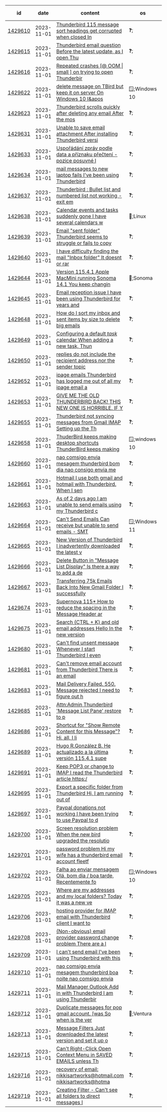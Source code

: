 |id      | date     |content                                                     | os | topic | email provider | antivirus | userChrome | tags|
|--------|----------|-------------------------------------------------------------|---|-------|----------------|-----------|------------|----|
|[1429610](https://support.mozilla.org/questions/1429610)|2023-11-01|[Thunderbird 115 message sort headings get corrupted when closed In](## 'Thunderbird 115 message sort headings get corrupted when closed In v115 I have selected View \| Sort By \| Grouped by sort. This displays my messages in date orde')|❓;|🚧;fix-problems|❓;|❓;|❓;|fix-problems;|
|[1429615](https://support.mozilla.org/questions/1429615)|2023-11-01|[Thunderbird email question Before the latest update, as I open Thu](## 'Thunderbird email question Before the latest update, as I open Thunderbird, each folder was set to the latest email in the list. Now it goes to a random email m')|❓;|👽;other|❓;|❓;|❓;|other;|
|[1429616](https://support.mozilla.org/questions/1429616)|2023-11-01|[Repeated crashes  \[@ OOM \| small \] on trying to open Thunderbir](## 'Repeated crashes  \[@ OOM \| small \] on trying to open Thunderbird. I&apos;d really appreciate any help you can give me. I&apos;ve been using Thunderbird for many years. TB')|❓;|🚧;fix-problems|❓;|❓;|❓;|fix-problems;|
|[1429622](https://support.mozilla.org/questions/1429622)|2023-11-01|[delete message on TBird but keep it on server On Windows 10 I&apos](## 'delete message on TBird but keep it on server On Windows 10 I&apos;m using Thunderbird with a Juno email account (POP.Juno.com). I want to delete messages in Thunder')|🪟;Windows 10|👽;other|❓;|❓;|❓;|other;|
|[1429623](https://support.mozilla.org/questions/1429623)|2023-11-01|[Thunderbird scrolls quickly after deleting any email After the mos](## 'Thunderbird scrolls quickly after deleting any email After the most recent update, when I delete any message in Thunderbird it quickly scrolls, often to another')|❓;|🚧;fix-problems|❓;|❓;|❓;|fix-problems;tb115scroll;|
|[1429631](https://support.mozilla.org/questions/1429631)|2023-11-01|[Unable to save email attachment After installing Thunderbird versi](## 'Unable to save email attachment After installing Thunderbird version 115.4.1 under WIN 10, email attachments cannot be saved. Also, my colleague&apos;s computer cann')|❓;|👽;other|❓;|❓;|❓;|other;|
|[1429633](https://support.mozilla.org/questions/1429633)|2023-11-01|[Uspořádání zpráv podle data a příznaku přečtení - pozice posuvné l](## 'Uspořádání zpráv podle data a příznaku přečtení - pozice posuvné lišty vpravo Dobrý den, po přechodu na verzi Supernova se změnilo chování Thunderbirdu. Zobrazu')|❓;|🔩;customize|❓;|❓;|❓;|customize;|
|[1429634](https://support.mozilla.org/questions/1429634)|2023-11-01|[mail messages to new laptop fails I&apos;ve been using Thunderbird](## 'mail messages to new laptop fails I&apos;ve been using Thunderbird since day one. And took my messages and profile to any new laptop. However I have been busy for ho')|❓;|👽;other|❓;|❓;|❓;|other;|
|[1429637](https://support.mozilla.org/questions/1429637)|2023-11-01|[Thunderbird : Bullet list  and numbered list not working - exit em](## 'Thunderbird : Bullet list  and numbered list not working - exit email edit and save draft - edit email again and it works! Bullet list  and numbered list not wo')|❓;|👽;other|❓;|❓;|❓;|other;|
|[1429638](https://support.mozilla.org/questions/1429638)|2023-11-01|[Calendar events and tasks suddenly gone I have several calendars w](## 'Calendar events and tasks suddenly gone I have several calendars with many events and tasks in each. All but one calendar (birthdays) are suddenly missing all e')|🐧;Linux|📅;calendar|❓;|❓;|❓;|calendar;|
|[1429639](https://support.mozilla.org/questions/1429639)|2023-11-01|[Email "sent folder" Thunderbird seems to struggle or fails to copy](## 'Email "sent folder" Thunderbird seems to struggle or fails to copy a sent message to this folder due some ...problem Is this a bug?  How can I fix? ')|❓;|🚧;fix-problems|❓;|❓;|❓;|fix-problems;|
|[1429640](https://support.mozilla.org/questions/1429640)|2023-11-01|[I have difficulty finding the mail "Inbox folder" It doesnt or rar](## 'I have difficulty finding the mail "Inbox folder" It doesnt or rarely opens automatically say after sending or reading a message Is there a recommended method o')|❓;|🚧;fix-problems|❓;|❓;|❓;|fix-problems;|
|[1429644](https://support.mozilla.org/questions/1429644)|2023-11-01|[Version 115.4.1 Apple MacMini running Sonoma 14.1 You keep changin](## 'Version 115.4.1 Apple MacMini running Sonoma 14.1 You keep changing stuff and I can no longer edit my address book, it&apos;s even complicated to find where it is no')|🍎;Sonoma|👽;other|❓;|❓;|❓;|other;|
|[1429645](https://support.mozilla.org/questions/1429645)|2023-11-01|[Email reception issue I have been using Thunderbird for years and ](## 'Email reception issue I have been using Thunderbird for years and upgrading it as instructed. I have several e-mail accounts. As of yesterday (Nov.1), there is ')|❓;|🚧;fix-problems|📮;gmail|❓;|❓;|fix-problems;|
|[1429648](https://support.mozilla.org/questions/1429648)|2023-11-01|[How do I sort my inbox and sent items by size to delete big emails](## 'How do I sort my inbox and sent items by size to delete big emails? I got Thunderbird to better manage my vast number of emails and frankly delete the big ones,')|❓;|👽;other|❓;|❓;|❓;|other;|
|[1429649](https://support.mozilla.org/questions/1429649)|2023-11-01|[Configuring a default *task* calendar When adding a new task, Thun](## 'Configuring a default *task* calendar When adding a new task, Thunderbird almost always suggests a wrong calendar. And sometimes I end up creating TODO notes in')|❓;|📅;calendar|❓;|❓;|❓;|calendar;|
|[1429650](https://support.mozilla.org/questions/1429650)|2023-11-01|[replies do not include the recipient address nor the sender topic ](## 'replies do not include the recipient address nor the sender topic and content. WTF have you done to Thuderbird with this latest update,  it is completely useles')|❓;|👽;other|❓;|❓;|❓;|other;|
|[1429652](https://support.mozilla.org/questions/1429652)|2023-11-01|[ipage emails Thunderbird has logged me out of all my ipage email a](## 'ipage emails Thunderbird has logged me out of all my ipage email accounts and no matter what I do it does not recognise them anymore. Does anyone know what I sh')|❓;|🛠;download-and-install|❓;|❓;|❓;|download-and-install_1;|
|[1429653](https://support.mozilla.org/questions/1429653)|2023-11-01|[GIVE ME THE OLD THUNDERBIRD BACK!  THIS NEW ONE IS HORRIBLE.  IF Y](## 'GIVE ME THE OLD THUNDERBIRD BACK!  THIS NEW ONE IS HORRIBLE.  IF YOU ARE CRUEL TO US THEN BACK AT YOU! tHIS UNTESTED NEW VERSION IS HORRIBLE!  IT IS NOT BETTER ')|❓;|🚧;fix-problems|❓;|❓;|❓;|fix-problems;|
|[1429655](https://support.mozilla.org/questions/1429655)|2023-11-01|[Thunderbird not syncing messages from Gmail IMAP Setting up the Th](## 'Thunderbird not syncing messages from Gmail IMAP Setting up the Thunderbird after installing and making a donation. Disappointed to find version 115.4.1 will no')|❓;|👽;other|📮;Gmail|❓;|❓;|other;|
|[1429658](https://support.mozilla.org/questions/1429658)|2023-11-01|[ThuderBird keeps making desktop shortcuts ThunderBird keeps making](## 'ThuderBird keeps making desktop shortcuts ThunderBird keeps making desktop shortcuts even after I delete them. Some time after updating to ThunderBird 115 the a')|🪟;windows 10|👽;other|❓;|❓;|❓;|other;|
|[1429660](https://support.mozilla.org/questions/1429660)|2023-11-01|[nao comsigo envia mesagem thunderbird bom dia nao consigo envia me](## 'nao comsigo envia mesagem thunderbird bom dia nao consigo envia mesagem no thunderbird ')|❓;|🚧;fix-problems|❓;|❓;|❓;|fix-problems;|
|[1429661](https://support.mozilla.org/questions/1429661)|2023-11-01|[Hotmail I use both gmail and hotmail with Thunderbird.  When I sen](## 'Hotmail I use both gmail and hotmail with Thunderbird.  When I send a Hotmail message, the recipient&apos;s inbox shows the note came from gmail.  So, when they resp')|❓;|👽;other|📮;gmail|❓;|❓;|other;|
|[1429663](https://support.mozilla.org/questions/1429663)|2023-11-01|[As of 2 days ago I am unable to send emails using my Thunderbird c](## 'As of 2 days ago I am unable to send emails using my Thunderbird client. I have Thunderbird 115.4.1 as of 2 days ago I have been unable to send any emails.  I h')|❓;|👽;other|❓;|❓;|❓;|other;|
|[1429664](https://support.mozilla.org/questions/1429664)|2023-11-01|[Can&apos;t Send Emails Can receive but unable to send emails - SMT](## 'Can&apos;t Send Emails Can receive but unable to send emails - SMTP - AUP#out-1500 Thunderbird version 115.4.1 Windows 11 Windows Defender Spectrum provider - Can se')|🪟;Windows 11|👽;other|💌;TWC|🇩;Defender|❓;|other;|
|[1429665](https://support.mozilla.org/questions/1429665)|2023-11-01|[New Version of Thunderbird I inadvertently downloaded the latest v](## 'New Version of Thunderbird I inadvertently downloaded the latest version of Thunderbird. I wish to change the Inbox view to the old version where  above the:  F')|❓;|👽;other|❓;|❓;|❓;|other;|
|[1429666](https://support.mozilla.org/questions/1429666)|2023-11-01|[Delete Button in "Message List Display" Is there a way to add a de](## 'Delete Button in "Message List Display" Is there a way to add a delete button to the top row of each message in the Message Display List? I&apos;ve added a screen sh')|❓;|🔩;customize|❓;|❓;|❓;|customize;|
|[1429667](https://support.mozilla.org/questions/1429667)|2023-11-01|[Transferring 75k Emails Back Into New Gmail Folder I successfully ](## 'Transferring 75k Emails Back Into New Gmail Folder I successfully uploaded the mbox folder into my local folder and currently there are 75k emails. I drag and d')|❓;|🛠;download-and-install|📮;Gmail|❓;|❓;|download-and-install_1;|
|[1429674](https://support.mozilla.org/questions/1429674)|2023-11-01|[Supernova 115*  How to reduce the spacing in the Message Header ar](## 'Supernova 115*  How to reduce the spacing in the Message Header area. The &apos;Message Header&apos; is the area above where the message content of an opened email is dis')|❓;|🔩;customize|❓;|❓;|🪛;userChrome|customize;userchromecss;tb115;messagepane;|
|[1429675](https://support.mozilla.org/questions/1429675)|2023-11-01|[Search (CTRL + K) and old email addresses Hello In the new version](## 'Search (CTRL + K) and old email addresses Hello In the new version of Thunderbird, I noticed a search window at the top of the page When I try to use it, it pro')|❓;|🔩;customize|❓;|❓;|❓;|customize;|
|[1429680](https://support.mozilla.org/questions/1429680)|2023-11-01|[Can&apos;t find unsent message Whenever I start Thunderbird I even](## 'Can&apos;t find unsent message Whenever I start Thunderbird I eventually get a message, "Sending of the message failed". Please see image attached. I can&apos;t find the ')|❓;|👽;other|❓;|❓;|❓;|other;|
|[1429681](https://support.mozilla.org/questions/1429681)|2023-11-01|[Can&apos;t remove email account from Thunderbird There is an email](## 'Can&apos;t remove email account from Thunderbird There is an email account profile on my Thunderbird email program and I simply cannot get rid of it. I have tried ev')|❓;|👽;other|❓;|❓;|❓;|other;|
|[1429683](https://support.mozilla.org/questions/1429683)|2023-11-01|[Mail Delivery Failed. 550. Message rejected I need to figure out h](## 'Mail Delivery Failed. 550. Message rejected I need to figure out how to resolve this because I&apos;m getting 100s of them. Will somebody please call me at  \[removed')|❓;|👽;other|❓;|❓;|❓;|other;|
|[1429685](https://support.mozilla.org/questions/1429685)|2023-11-01|[Attn:Admin  Thunderbird &apos;Message List Pane&apos; restore to p](## 'Attn:Admin  Thunderbird &apos;Message List Pane&apos; restore to previous settings? Could you PLEASE get this &apos;Message List Pane&apos; restored to the way it was! With SuperNo')|❓;|🔩;customize|❓;|❓;|❓;|customize;|
|[1429686](https://support.mozilla.org/questions/1429686)|2023-11-01|[Shortcut for "Show Remote Content for this Message"? Hi, all, I li](## 'Shortcut for "Show Remote Content for this Message"? Hi, all, I like that Thunderbird doesn&apos;t permit remote content by default. But when I want to see remote co')|❓;|🔩;customize|❓;|❓;|❓;|customize;|
|[1429689](https://support.mozilla.org/questions/1429689)|2023-11-01|[Hugo R.González B. He actualizado a la última versión 115.4.1 supe](## 'Hugo R.González B. He actualizado a la última versión 115.4.1 supernova, pero ahora no muestra los mensajes descargados anteriormente, necesito consultar alguno')|❓;|👽;other|📮;gmail|❓;|❓;|other;|
|[1429691](https://support.mozilla.org/questions/1429691)|2023-11-01|[Keep POP3 or change to IMAP I read the Thunderbird article https:/](## 'Keep POP3 or change to IMAP I read the Thunderbird article https://support.mozilla.org/en-US/kb/difference-between-imap-and-pop3 but I&apos;m not sure what to do. I ')|❓;|👽;other|📮;Gmail|❓;|❓;|other;|
|[1429695](https://support.mozilla.org/questions/1429695)|2023-11-01|[Export a specific folder from Thunderbird Hi, I am running out of ](## 'Export a specific folder from Thunderbird Hi, I am running out of space in my email account. Is it possible to export specific folders of emails out, so that I ')|❓;|👽;other|❓;|❓;|❓;|other;|
|[1429697](https://support.mozilla.org/questions/1429697)|2023-11-01|[Paypal donations not working I have been trying to use Paypal to d](## 'Paypal donations not working I have been trying to use Paypal to donate to Thunderbird.   It just keeps giving error message "something went wrong"   The Contac')|❓;|👽;other|❓;|❓;|❓;|other;paypal;tbdonorcare;|
|[1429700](https://support.mozilla.org/questions/1429700)|2023-11-01|[Screen resolution problem When the new bird upgraded the resolutio](## 'Screen resolution problem When the new bird upgraded the resolution of the program got messed up.  Works on my laptop but not my desktop which uses a fairly old')|❓;|👽;other|❓;|❓;|❓;|other;|
|[1429701](https://support.mozilla.org/questions/1429701)|2023-11-01|[password problem Hi my wife has a thunderbird email account fleetf](## 'password problem Hi my wife has a thunderbird email account fleetforty@blueyonder.co.uk. Old computer hard drive crashed no longer works in any way. Bought new ')|❓;|👽;other|❓;|❓;|❓;|other;|
|[1429702](https://support.mozilla.org/questions/1429702)|2023-11-01|[Falha ao enviar mensagem Olá, bom dia / boa tarde, Recentemente fo](## 'Falha ao enviar mensagem Olá, bom dia / boa tarde, Recentemente foi instalado o Thunderbird em um desktop com Windows 10 Pro, e foram adicionadas três contas de')|🪟;Windows 10|🚧;fix-problems|📮;Gmail|❓;|❓;|fix-problems;|
|[1429705](https://support.mozilla.org/questions/1429705)|2023-11-01|[Where are my addresses and my local folders? Today it was a new ve](## 'Where are my addresses and my local folders? Today it was a new version of Thunderbird on my screen, all my addresses was gone as all my local folders, how do I')|❓;|👽;other|❓;|❓;|❓;|other;|
|[1429706](https://support.mozilla.org/questions/1429706)|2023-11-01|[hosting provider for IMAP email with Thunderbird client I want to ](## 'hosting provider for IMAP email with Thunderbird client I want to move my email and website from problematic hosting by Startlogic to a new hosting provider. Go')|❓;|🛠;download-and-install|💌;GoDaddy|❓;|❓;|download-and-install_1;|
|[1429708](https://support.mozilla.org/questions/1429708)|2023-11-01|[(Non-obvious) email provider password change problem There are a l](## '(Non-obvious) email provider password change problem There are a lot of questions that start with something like "My email provider has changed my password" or ')|❓;|🔏;privacy-and-security|🇾;Yahoo|❓;|❓;|privacy-and-security_1;|
|[1429709](https://support.mozilla.org/questions/1429709)|2023-11-01|[I can&apos;t send email I&apos;ve been using Thunderbird with this](## 'I can&apos;t send email I&apos;ve been using Thunderbird with this same email info and settings for years with no problems. Suddenly today I couldn&apos;t send emails on any o')|❓;|👽;other|💌;roadrunner|❓;|❓;|other;|
|[1429710](https://support.mozilla.org/questions/1429710)|2023-11-01|[nao comsigo envia mesagem thunderbird boa noite nao comsigo envia ](## 'nao comsigo envia mesagem thunderbird boa noite nao comsigo envia mesagem da erro ')|❓;|🚧;fix-problems|❓;|❓;|❓;|fix-problems;|
|[1429711](https://support.mozilla.org/questions/1429711)|2023-11-01|[Mail Manager Outlook Add in with Thunderbird I am using Thunderbir](## 'Mail Manager Outlook Add in with Thunderbird I am using Thunderbird to get notifications of emails, however when I store an email using Mail Manager, Thunderbir')|❓;|👽;other|💌;Outlook|❓;|❓;|other;|
|[1429712](https://support.mozilla.org/questions/1429712)|2023-11-01|[Duplicate messages for pop gmail account. \[was So when is the ver](## 'Duplicate messages for pop gmail account. \[was So when is the very nice team from Thunderbird gonna solve duplicates issue at once and for all?\]  So when is the')|🍎;Ventura|🚧;fix-problems|📮;gmail|❓;|❓;|fix-problems;|
|[1429713](https://support.mozilla.org/questions/1429713)|2023-11-01|[Message Filters Just downloaded the latest version and set it up o](## 'Message Filters Just downloaded the latest version and set it up on my two Apple systems. A 2020 M1 MacBook Pro, and an Intel 2014 Mac mini. Did the install/set')|❓;|🛠;download-and-install|❓;|❓;|❓;|download-and-install_1;|
|[1429715](https://support.mozilla.org/questions/1429715)|2023-11-01|[Can&apos;t Right-Click Open Context Menu in SAVED EMAILS unless Th](## 'Can&apos;t Right-Click Open Context Menu in SAVED EMAILS unless Thunderbird Client is Also Open Hi: I&apos;ve had this problem ever since Thunderbird did its big update s')|❓;|🔩;customize|💌;Outlook|❓;|❓;|customize;|
|[1429716](https://support.mozilla.org/questions/1429716)|2023-11-01|[recovery of email: nikkisartworks@hotmail.com nikkisartworks@hotma](## 'recovery of email: nikkisartworks@hotmail.com nikkisartworks@hotmail.com is my email address and seems to be stuck or crashed at October 1,2023. I want it to wo')|❓;|🚧;fix-problems|❓;|❓;|❓;|fix-problems;|
|[1429719](https://support.mozilla.org/questions/1429719)|2023-11-01|[Creating Filter - Can&apos;t see all folders to direct messages I ](## 'Creating Filter - Can&apos;t see all folders to direct messages I am creating filters to direct some of my incoming mail from the inbox to specific folders where I c')|❓;|👽;other|❓;|❓;|❓;|other;|